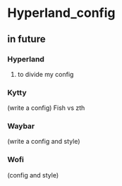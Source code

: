 # Hyperland_config

## in future

### Hyperland
1) to divide my config

### Kytty
(write a config)
    Fish vs zth


### Waybar
(write a config and style)

### Wofi
(config and style)



